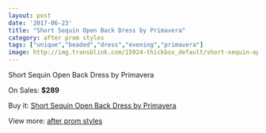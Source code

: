 ```yaml
---
layout: post
date: '2017-06-23'
title: "Short Sequin Open Back Dress by Primavera"
category: after prom styles
tags: ["unique","beaded","dress","evening","primavera"]
image: http://img.transblink.com/15924-thickbox_default/short-sequin-open-back-dress-by-primavera.jpg
---
```

Short Sequin Open Back Dress by Primavera

On Sales: **$289**
<a href="https://www.transblink.com/en/after-prom-styles/5057-short-sequin-open-back-dress-by-primavera.html"><amp-img layout="responsive" width="600" height="600" src="//img.transblink.com/15924-thickbox_default/short-sequin-open-back-dress-by-primavera.jpg" alt="Short Sequin Open Back Dress by Primavera 0" /></a>
<a href="https://www.transblink.com/en/after-prom-styles/5057-short-sequin-open-back-dress-by-primavera.html"><amp-img layout="responsive" width="600" height="600" src="//img.transblink.com/15927-thickbox_default/short-sequin-open-back-dress-by-primavera.jpg" alt="Short Sequin Open Back Dress by Primavera 1" /></a>
<a href="https://www.transblink.com/en/after-prom-styles/5057-short-sequin-open-back-dress-by-primavera.html"><amp-img layout="responsive" width="600" height="600" src="//img.transblink.com/15926-thickbox_default/short-sequin-open-back-dress-by-primavera.jpg" alt="Short Sequin Open Back Dress by Primavera 2" /></a>
<a href="https://www.transblink.com/en/after-prom-styles/5057-short-sequin-open-back-dress-by-primavera.html"><amp-img layout="responsive" width="600" height="600" src="//img.transblink.com/15925-thickbox_default/short-sequin-open-back-dress-by-primavera.jpg" alt="Short Sequin Open Back Dress by Primavera 3" /></a>

Buy it: [Short Sequin Open Back Dress by Primavera](https://www.transblink.com/en/after-prom-styles/5057-short-sequin-open-back-dress-by-primavera.html "Short Sequin Open Back Dress by Primavera")

View more: [after prom styles](https://www.transblink.com/en/55-after-prom-styles "after prom styles")
